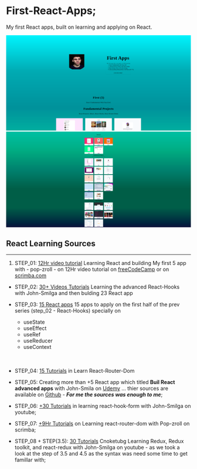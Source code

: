# First-React-Apps;
My first React apps, built on learning and applying on React.

![first-react-app-website](./first-react-apps.png)
![first-react-app-website-2](./first-react-apps-2.png)


## React Learning Sources
---


1. STEP_01: [12Hr video tutorial](https://www.google.com/search?sca_esv=563740992&q=Learn+react&tbm=vid&source=lnms&sa=X&ved=2ahUKEwj_gdXrqpuBAxXQywIHHVQZBl8Q0pQJegQIDBAB&biw=1848&bih=949#fpstate=ive&vld=cid:a8b6fae0,vid:bMknfKXIFA8) Learning React and building My first 5 app with - pop-zroll - on 12Hr video tutorial on [freeCodeCamp](https://www.youtube.com/@freecodecamp) or on [scrimba.com](https://scrimba.com)

- STEP_02: [30+ Videos Tutorials](https://www.youtube.com/playlist?list=PLC3y8-rFHvwisvxhZ135pogtX7_Oe3Q3A) Learning the advanced React-Hooks with John-Smilga and then bulding 23 React app

- STEP_03: [15 React apps](https://youtu.be/iZhV0bILFb0) 15 apps to apply on the first half of the prev series (step_02 - React-Hooks) specially on
    - useState
    - useEffect
    - useRef
    - useReducer
    - useContext
    <br >
    <br >
    
- STEP_04: [15 Tutorials]() in Learn React-Router-Dom

- STEP_05: Creating more than +5 React app which titled **Buil React advanced apps** with John-Smila on [Udemy](https://www.udemy.com/course/react-tutorial-and-projects-course/) ... thier sources are available on [Github](https://github.com/john-smilga/react-projects) - ***For me the sources was enough to me***;

- STEP_06: [+30 Tutorials](https://www.youtube.com/playlist?list=PLC3y8-rFHvwjmgBr1327BA5bVXoQH-w5s) in learning react-hook-form with John-Smilga on youtube;

- STEP_07: [+9Hr Tutorials](https://scrimba.com/learn/reactrouter6/search-params-intro-coa3e45368b6a832ecd0cd068) on Learning react-router-dom with Pop-zroll on scrimba;

- STEP_08 + STEP(3.5): [30 Tutorials](https://www.youtube.com/playlist?list=PLC3y8-rFHvwheJHvseC3I0HuYI2f46oAK) Cnoketubg Learning Redux, Redux toolkit, and react-redux with John-Smilga on youtube - as we took a look at the step of 3.5 and 4.5 as the syntax was need some time to get famillar with;